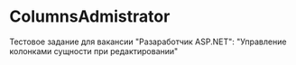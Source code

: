 # ColumnsAdmistrator
Тестовое задание для вакансии "Разаработчик ASP.NET": "Управление колонками сущности при редактировании"
